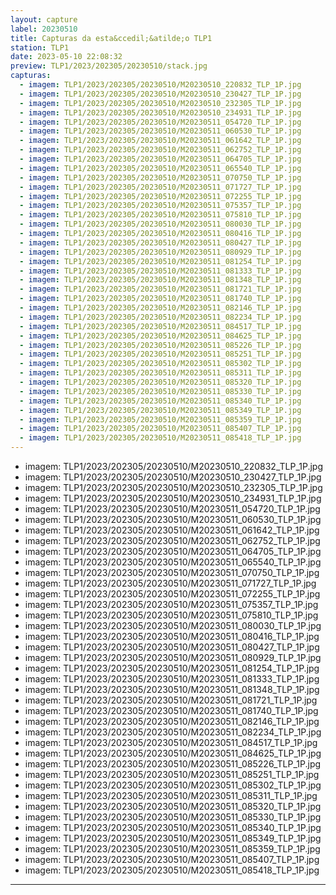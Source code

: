 ```yaml
---
layout: capture
label: 20230510
title: Capturas da esta&ccedil;&atilde;o TLP1
station: TLP1
date: 2023-05-10 22:08:32
preview: TLP1/2023/202305/20230510/stack.jpg
capturas:
  - imagem: TLP1/2023/202305/20230510/M20230510_220832_TLP_1P.jpg
  - imagem: TLP1/2023/202305/20230510/M20230510_230427_TLP_1P.jpg
  - imagem: TLP1/2023/202305/20230510/M20230510_232305_TLP_1P.jpg
  - imagem: TLP1/2023/202305/20230510/M20230510_234931_TLP_1P.jpg
  - imagem: TLP1/2023/202305/20230510/M20230511_054720_TLP_1P.jpg
  - imagem: TLP1/2023/202305/20230510/M20230511_060530_TLP_1P.jpg
  - imagem: TLP1/2023/202305/20230510/M20230511_061642_TLP_1P.jpg
  - imagem: TLP1/2023/202305/20230510/M20230511_062752_TLP_1P.jpg
  - imagem: TLP1/2023/202305/20230510/M20230511_064705_TLP_1P.jpg
  - imagem: TLP1/2023/202305/20230510/M20230511_065540_TLP_1P.jpg
  - imagem: TLP1/2023/202305/20230510/M20230511_070750_TLP_1P.jpg
  - imagem: TLP1/2023/202305/20230510/M20230511_071727_TLP_1P.jpg
  - imagem: TLP1/2023/202305/20230510/M20230511_072255_TLP_1P.jpg
  - imagem: TLP1/2023/202305/20230510/M20230511_075357_TLP_1P.jpg
  - imagem: TLP1/2023/202305/20230510/M20230511_075810_TLP_1P.jpg
  - imagem: TLP1/2023/202305/20230510/M20230511_080030_TLP_1P.jpg
  - imagem: TLP1/2023/202305/20230510/M20230511_080416_TLP_1P.jpg
  - imagem: TLP1/2023/202305/20230510/M20230511_080427_TLP_1P.jpg
  - imagem: TLP1/2023/202305/20230510/M20230511_080929_TLP_1P.jpg
  - imagem: TLP1/2023/202305/20230510/M20230511_081254_TLP_1P.jpg
  - imagem: TLP1/2023/202305/20230510/M20230511_081333_TLP_1P.jpg
  - imagem: TLP1/2023/202305/20230510/M20230511_081348_TLP_1P.jpg
  - imagem: TLP1/2023/202305/20230510/M20230511_081721_TLP_1P.jpg
  - imagem: TLP1/2023/202305/20230510/M20230511_081740_TLP_1P.jpg
  - imagem: TLP1/2023/202305/20230510/M20230511_082146_TLP_1P.jpg
  - imagem: TLP1/2023/202305/20230510/M20230511_082234_TLP_1P.jpg
  - imagem: TLP1/2023/202305/20230510/M20230511_084517_TLP_1P.jpg
  - imagem: TLP1/2023/202305/20230510/M20230511_084625_TLP_1P.jpg
  - imagem: TLP1/2023/202305/20230510/M20230511_085226_TLP_1P.jpg
  - imagem: TLP1/2023/202305/20230510/M20230511_085251_TLP_1P.jpg
  - imagem: TLP1/2023/202305/20230510/M20230511_085302_TLP_1P.jpg
  - imagem: TLP1/2023/202305/20230510/M20230511_085311_TLP_1P.jpg
  - imagem: TLP1/2023/202305/20230510/M20230511_085320_TLP_1P.jpg
  - imagem: TLP1/2023/202305/20230510/M20230511_085330_TLP_1P.jpg
  - imagem: TLP1/2023/202305/20230510/M20230511_085340_TLP_1P.jpg
  - imagem: TLP1/2023/202305/20230510/M20230511_085349_TLP_1P.jpg
  - imagem: TLP1/2023/202305/20230510/M20230511_085359_TLP_1P.jpg
  - imagem: TLP1/2023/202305/20230510/M20230511_085407_TLP_1P.jpg
  - imagem: TLP1/2023/202305/20230510/M20230511_085418_TLP_1P.jpg
---
```

  - imagem: TLP1/2023/202305/20230510/M20230510_220832_TLP_1P.jpg
  - imagem: TLP1/2023/202305/20230510/M20230510_230427_TLP_1P.jpg
  - imagem: TLP1/2023/202305/20230510/M20230510_232305_TLP_1P.jpg
  - imagem: TLP1/2023/202305/20230510/M20230510_234931_TLP_1P.jpg
  - imagem: TLP1/2023/202305/20230510/M20230511_054720_TLP_1P.jpg
  - imagem: TLP1/2023/202305/20230510/M20230511_060530_TLP_1P.jpg
  - imagem: TLP1/2023/202305/20230510/M20230511_061642_TLP_1P.jpg
  - imagem: TLP1/2023/202305/20230510/M20230511_062752_TLP_1P.jpg
  - imagem: TLP1/2023/202305/20230510/M20230511_064705_TLP_1P.jpg
  - imagem: TLP1/2023/202305/20230510/M20230511_065540_TLP_1P.jpg
  - imagem: TLP1/2023/202305/20230510/M20230511_070750_TLP_1P.jpg
  - imagem: TLP1/2023/202305/20230510/M20230511_071727_TLP_1P.jpg
  - imagem: TLP1/2023/202305/20230510/M20230511_072255_TLP_1P.jpg
  - imagem: TLP1/2023/202305/20230510/M20230511_075357_TLP_1P.jpg
  - imagem: TLP1/2023/202305/20230510/M20230511_075810_TLP_1P.jpg
  - imagem: TLP1/2023/202305/20230510/M20230511_080030_TLP_1P.jpg
  - imagem: TLP1/2023/202305/20230510/M20230511_080416_TLP_1P.jpg
  - imagem: TLP1/2023/202305/20230510/M20230511_080427_TLP_1P.jpg
  - imagem: TLP1/2023/202305/20230510/M20230511_080929_TLP_1P.jpg
  - imagem: TLP1/2023/202305/20230510/M20230511_081254_TLP_1P.jpg
  - imagem: TLP1/2023/202305/20230510/M20230511_081333_TLP_1P.jpg
  - imagem: TLP1/2023/202305/20230510/M20230511_081348_TLP_1P.jpg
  - imagem: TLP1/2023/202305/20230510/M20230511_081721_TLP_1P.jpg
  - imagem: TLP1/2023/202305/20230510/M20230511_081740_TLP_1P.jpg
  - imagem: TLP1/2023/202305/20230510/M20230511_082146_TLP_1P.jpg
  - imagem: TLP1/2023/202305/20230510/M20230511_082234_TLP_1P.jpg
  - imagem: TLP1/2023/202305/20230510/M20230511_084517_TLP_1P.jpg
  - imagem: TLP1/2023/202305/20230510/M20230511_084625_TLP_1P.jpg
  - imagem: TLP1/2023/202305/20230510/M20230511_085226_TLP_1P.jpg
  - imagem: TLP1/2023/202305/20230510/M20230511_085251_TLP_1P.jpg
  - imagem: TLP1/2023/202305/20230510/M20230511_085302_TLP_1P.jpg
  - imagem: TLP1/2023/202305/20230510/M20230511_085311_TLP_1P.jpg
  - imagem: TLP1/2023/202305/20230510/M20230511_085320_TLP_1P.jpg
  - imagem: TLP1/2023/202305/20230510/M20230511_085330_TLP_1P.jpg
  - imagem: TLP1/2023/202305/20230510/M20230511_085340_TLP_1P.jpg
  - imagem: TLP1/2023/202305/20230510/M20230511_085349_TLP_1P.jpg
  - imagem: TLP1/2023/202305/20230510/M20230511_085359_TLP_1P.jpg
  - imagem: TLP1/2023/202305/20230510/M20230511_085407_TLP_1P.jpg
  - imagem: TLP1/2023/202305/20230510/M20230511_085418_TLP_1P.jpg
---
